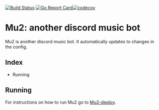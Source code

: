 [![Build Status](https://travis-ci.org/fvdveen/mu2.svg?branch=master)](https://travis-ci.org/fvdveen/mu2) [![Go Report Card](https://goreportcard.com/badge/github.com/fvdveen/mu2)](https://goreportcard.com/report/github.com/fvdveen/mu2)[![codecov](https://codecov.io/gh/fvdveen/mu2/branch/master/graph/badge.svg)](https://codecov.io/gh/fvdveen/mu2)

# Mu2: another discord music bot

Mu2 is another discord music bot. It automatically updates to changes in the config.

## Index

* Running

## Running

For instructions on how to run Mu2 go to [Mu2-deploy](https://github.com/fvdveen/mu2-depoloy).